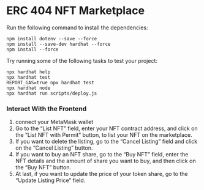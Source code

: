 # ERC 404 NFT Marketplace


Run the following command to install the dependencies:

```shell
npm install dotenv --save --force
npm install --save-dev hardhat --force
npm install --force
```

Try running some of the following tasks to test your project:

```shell
npx hardhat help
npx hardhat test
REPORT_GAS=true npx hardhat test
npx hardhat node
npx hardhat run scripts/deploy.js
```


### Interact With the Frontend

1. connect your MetaMask wallet
2. Go to the “List NFT” field, enter your NFT contract address, and click on the “List NFT with Permit” button, to list your NFT on the marketplace.
3. If you want to delete the listing, go to the “Cancel Listing” field and click on the “Cancel Listing” button.
4. If you want to buy an NFT share, go to the “Buy NFT” field, enter the NFT details and the amount of share you want to buy, and then click on the “Buy NFT” button.
5. At last, if you want to update the price of your token share, go to the “Update Listing Price” field.